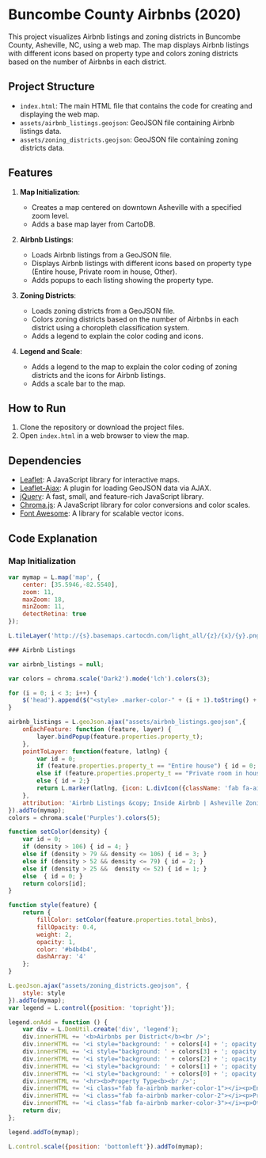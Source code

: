 # Buncombe County Airbnbs (2020)

This project visualizes Airbnb listings and zoning districts in Buncombe County, Asheville, NC, using a web map. The map displays Airbnb listings with different icons based on property type and colors zoning districts based on the number of Airbnbs in each district.

## Project Structure

- `index.html`: The main HTML file that contains the code for creating and displaying the web map.
- `assets/airbnb_listings.geojson`: GeoJSON file containing Airbnb listings data.
- `assets/zoning_districts.geojson`: GeoJSON file containing zoning districts data.

## Features

1. **Map Initialization**:
   - Creates a map centered on downtown Asheville with a specified zoom level.
   - Adds a base map layer from CartoDB.

2. **Airbnb Listings**:
   - Loads Airbnb listings from a GeoJSON file.
   - Displays Airbnb listings with different icons based on property type (Entire house, Private room in house, Other).
   - Adds popups to each listing showing the property type.

3. **Zoning Districts**:
   - Loads zoning districts from a GeoJSON file.
   - Colors zoning districts based on the number of Airbnbs in each district using a choropleth classification system.
   - Adds a legend to explain the color coding and icons.

4. **Legend and Scale**:
   - Adds a legend to the map to explain the color coding of zoning districts and the icons for Airbnb listings.
   - Adds a scale bar to the map.

## How to Run

1. Clone the repository or download the project files.
2. Open `index.html` in a web browser to view the map.

## Dependencies

- [Leaflet](https://leafletjs.com/): A JavaScript library for interactive maps.
- [Leaflet-Ajax](https://github.com/calvinmetcalf/leaflet-ajax): A plugin for loading GeoJSON data via AJAX.
- [jQuery](https://jquery.com/): A fast, small, and feature-rich JavaScript library.
- [Chroma.js](https://gka.github.io/chroma.js/): A JavaScript library for color conversions and color scales.
- [Font Awesome](https://fontawesome.com/): A library for scalable vector icons.

## Code Explanation

### Map Initialization

```javascript
var mymap = L.map('map', {
    center: [35.5946,-82.5540],
    zoom: 11,
    maxZoom: 18,
    minZoom: 11,
    detectRetina: true
});

L.tileLayer('http://{s}.basemaps.cartocdn.com/light_all/{z}/{x}/{y}.png').addTo(mymap);

### Airbnb Listings

var airbnb_listings = null;

var colors = chroma.scale('Dark2').mode('lch').colors(3);

for (i = 0; i < 3; i++) {
    $('head').append($("<style> .marker-color-" + (i + 1).toString() + " { color: " + colors[i] + "; font-size: 25px; text-shadow: 0 0 3px #ffffff;} </style>"));
}

airbnb_listings = L.geoJson.ajax("assets/airbnb_listings.geojson",{
    onEachFeature: function (feature, layer) {
        layer.bindPopup(feature.properties.property_t);
    },
    pointToLayer: function(feature, latlng) {
        var id = 0;
        if (feature.properties.property_t == "Entire house") { id = 0; }
        else if (feature.properties.property_t == "Private room in house")  { id = 1; }
        else { id = 2;}
        return L.marker(latlng, {icon: L.divIcon({className: 'fab fa-airbnb marker-color-' + (id + 1).toString() })});
    },
    attribution: 'Airbnb Listings &copy; Inside Airbnb | Asheville Zoning Districts &copy; City of Asheville Open Data | Base Map &copy; CartoDB | Map: JSugg'
}).addTo(mymap);
colors = chroma.scale('Purples').colors(5);

function setColor(density) {
    var id = 0;
    if (density > 106) { id = 4; }
    else if (density > 79 && density <= 106) { id = 3; }
    else if (density > 52 && density <= 79) { id = 2; }
    else if (density > 25 &&  density <= 52) { id = 1; }
    else  { id = 0; }
    return colors[id];
}

function style(feature) {
    return {
        fillColor: setColor(feature.properties.total_bnbs),
        fillOpacity: 0.4,
        weight: 2,
        opacity: 1,
        color: '#b4b4b4',
        dashArray: '4'
    };
}

L.geoJson.ajax("assets/zoning_districts.geojson", {
    style: style
}).addTo(mymap);
var legend = L.control({position: 'topright'});

legend.onAdd = function () {
    var div = L.DomUtil.create('div', 'legend');
    div.innerHTML += '<b>Airbnbs per District</b><br />';
    div.innerHTML += '<i style="background: ' + colors[4] + '; opacity: 0.5"></i><p>107+</p>';
    div.innerHTML += '<i style="background: ' + colors[3] + '; opacity: 0.5"></i><p>80-106</p>';
    div.innerHTML += '<i style="background: ' + colors[2] + '; opacity: 0.5"></i><p>53-79</p>';
    div.innerHTML += '<i style="background: ' + colors[1] + '; opacity: 0.5"></i><p>26-52</p>';
    div.innerHTML += '<i style="background: ' + colors[0] + '; opacity: 0.5"></i><p> 0-25</p>';
    div.innerHTML += '<hr><b>Property Type<b><br />';
    div.innerHTML += '<i class="fab fa-airbnb marker-color-1"></i><p>Entire house</p>';
    div.innerHTML += '<i class="fab fa-airbnb marker-color-2"></i><p>Private room in house</p>';
    div.innerHTML += '<i class="fab fa-airbnb marker-color-3"></i><p>Other</p>';
    return div;
};

legend.addTo(mymap);

L.control.scale({position: 'bottomleft'}).addTo(mymap);
